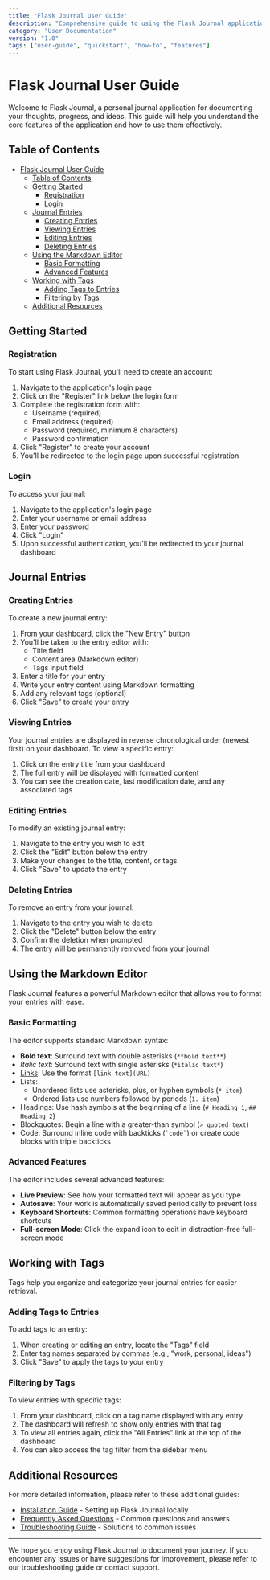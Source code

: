 ```yaml
---
title: "Flask Journal User Guide"
description: "Comprehensive guide to using the Flask Journal application"
category: "User Documentation"
version: "1.0"
tags: ["user-guide", "quickstart", "how-to", "features"]
---
```


# Flask Journal User Guide

Welcome to Flask Journal, a personal journal application for documenting your thoughts, progress, and ideas. This guide will help you understand the core features of the application and how to use them effectively.

## Table of Contents

- [Flask Journal User Guide](#flask-journal-user-guide)
  - [Table of Contents](#table-of-contents)
  - [Getting Started](#getting-started)
    - [Registration](#registration)
    - [Login](#login)
  - [Journal Entries](#journal-entries)
    - [Creating Entries](#creating-entries)
    - [Viewing Entries](#viewing-entries)
    - [Editing Entries](#editing-entries)
    - [Deleting Entries](#deleting-entries)
  - [Using the Markdown Editor](#using-the-markdown-editor)
    - [Basic Formatting](#basic-formatting)
    - [Advanced Features](#advanced-features)
  - [Working with Tags](#working-with-tags)
    - [Adding Tags to Entries](#adding-tags-to-entries)
    - [Filtering by Tags](#filtering-by-tags)
  - [Additional Resources](#additional-resources)

## Getting Started

### Registration

To start using Flask Journal, you'll need to create an account:

1. Navigate to the application's login page
2. Click on the "Register" link below the login form
3. Complete the registration form with:
   - Username (required)
   - Email address (required)
   - Password (required, minimum 8 characters)
   - Password confirmation
4. Click "Register" to create your account
5. You'll be redirected to the login page upon successful registration

### Login

To access your journal:

1. Navigate to the application's login page
2. Enter your username or email address
3. Enter your password
4. Click "Login"
5. Upon successful authentication, you'll be redirected to your journal dashboard

## Journal Entries

### Creating Entries

To create a new journal entry:

1. From your dashboard, click the "New Entry" button
2. You'll be taken to the entry editor with:
   - Title field
   - Content area (Markdown editor)
   - Tags input field
3. Enter a title for your entry
4. Write your entry content using Markdown formatting
5. Add any relevant tags (optional)
6. Click "Save" to create your entry

### Viewing Entries

Your journal entries are displayed in reverse chronological order (newest first) on your dashboard. To view a specific entry:

1. Click on the entry title from your dashboard
2. The full entry will be displayed with formatted content
3. You can see the creation date, last modification date, and any associated tags

### Editing Entries

To modify an existing journal entry:

1. Navigate to the entry you wish to edit
2. Click the "Edit" button below the entry
3. Make your changes to the title, content, or tags
4. Click "Save" to update the entry

### Deleting Entries

To remove an entry from your journal:

1. Navigate to the entry you wish to delete
2. Click the "Delete" button below the entry
3. Confirm the deletion when prompted
4. The entry will be permanently removed from your journal

## Using the Markdown Editor

Flask Journal features a powerful Markdown editor that allows you to format your entries with ease.

### Basic Formatting

The editor supports standard Markdown syntax:

- **Bold text**: Surround text with double asterisks (`**bold text**`)
- *Italic text*: Surround text with single asterisks (`*italic text*`)
- [Links](https://example.com): Use the format `[link text](URL)`
- Lists:
  - Unordered lists use asterisks, plus, or hyphen symbols (`* item`)
  - Ordered lists use numbers followed by periods (`1. item`)
- Headings: Use hash symbols at the beginning of a line (`# Heading 1`, `## Heading 2`)
- Blockquotes: Begin a line with a greater-than symbol (`> quoted text`)
- Code: Surround inline code with backticks (`` `code` ``) or create code blocks with triple backticks

### Advanced Features

The editor includes several advanced features:

- **Live Preview**: See how your formatted text will appear as you type
- **Autosave**: Your work is automatically saved periodically to prevent loss
- **Keyboard Shortcuts**: Common formatting operations have keyboard shortcuts
- **Full-screen Mode**: Click the expand icon to edit in distraction-free full-screen mode

## Working with Tags

Tags help you organize and categorize your journal entries for easier retrieval.

### Adding Tags to Entries

To add tags to an entry:

1. When creating or editing an entry, locate the "Tags" field
2. Enter tag names separated by commas (e.g., "work, personal, ideas")
3. Click "Save" to apply the tags to your entry

### Filtering by Tags

To view entries with specific tags:

1. From your dashboard, click on a tag name displayed with any entry
2. The dashboard will refresh to show only entries with that tag
3. To view all entries again, click the "All Entries" link at the top of the dashboard
4. You can also access the tag filter from the sidebar menu

## Additional Resources

For more detailed information, please refer to these additional guides:

- [Installation Guide](installation.md) - Setting up Flask Journal locally
- [Frequently Asked Questions](faq.md) - Common questions and answers
- [Troubleshooting Guide](troubleshooting.md) - Solutions to common issues

---

We hope you enjoy using Flask Journal to document your journey. If you encounter any issues or have suggestions for improvement, please refer to our troubleshooting guide or contact support.